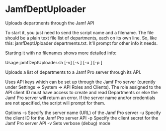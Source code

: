 # JamfDeptUploader
 Uploads departments through the Jamf API

To start it, you just need to send the script name and a filename. The file should be a plain text file list of departments, each on its own line. So, like this: jamfDeptUploader departments.txt. It'll prompt for other info it needs.

Starting it with no filenames shows more detailed info: 

Usage
    jamfDeptUploader.sh [-v] [-s <server name>] [-u <client id>] [-p <client secret>] <file name>

Uploads a list of departments to a Jamf Pro server through its API.

Uses API keys which can be set up through the Jamf Pro server (curently under Settings -> System -> API Roles and Clients). The role assigned to the API client ID must have access to create and read Departments or else the Jamf Pro server will return an error. If the server name and/or credentials are not specified, the script will prompt for them.

Options
    -s <server name>
        Specify the server name (URL) of the Jamf Pro server
    -u <client id>
        Specify the client ID for the Jamf Pro server API
    -p <client secret>
        Specify the client secret for the Jamf Pro server API
    -v
        Sets verbose (debug) mode
